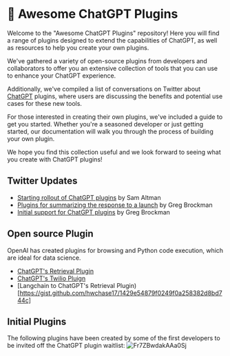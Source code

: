 <p align="center"><h1>🧠 Awesome ChatGPT Plugins</h1></p>

Welcome to the "Awesome ChatGPT Plugins" repository! Here you will find a range of plugins designed to extend the capabilities of ChatGPT, as well as resources to help you create your own plugins.

We've gathered a variety of open-source plugins from developers and collaborators to offer you an extensive collection of tools that you can use to enhance your ChatGPT experience.

Additionally, we've compiled a list of conversations on Twitter about [ChatGPT](https://chat.openai.com/chat) plugins, where users are discussing the benefits and potential use cases for these new tools.

For those interested in creating their own plugins, we've included a guide to get you started. Whether you're a seasoned developer or just getting started, our documentation will walk you through the process of building your own plugin.

We hope you find this collection useful and we look forward to seeing what you create with ChatGPT plugins!

## Twitter Updates
- [Starting rollout of ChatGPT plugins](https://twitter.com/sama/status/1638951865319821312) by Sam Altman
- [Plugins for summarizing the response to a launch](https://twitter.com/gdb/status/1638986918947082241) by Greg Brockman
- [Initial support for ChatGPT plugins](https://twitter.com/gdb/status/1638949234681712643) by Greg Brockman

## Open source Plugin
OpenAI has created plugins for browsing and Python code execution, which are ideal for data science.

- [ChatGPT's Retrieval Plugin](https://github.com/openai/chatgpt-retrieval-plugin)
- [ChatGPT's Twilio Pluign](https://twitter.com/danielgross/status/1639040289816866818)
- [Langchain to ChatGPT's Retrieval Plugin)[https://gist.github.com/hwchase17/1429e54879f0249f0a258382d8bd744c]


## Initial Plugins
The following plugins have been created by some of the first developers to be invited off the ChatGPT plugin waitlist:
![Fr7ZBwdakAAa0Sj](https://user-images.githubusercontent.com/33980210/227595018-02ffa976-efc8-43e2-a417-d3942ad6467a.jpeg)
